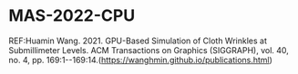 # MAS-2022-CPU
REF:Huamin Wang. 2021. GPU-Based Simulation of Cloth Wrinkles at Submillimeter Levels. ACM Transactions on Graphics (SIGGRAPH), vol. 40, no. 4, pp. 169:1--169:14.(https://wanghmin.github.io/publications.html)
